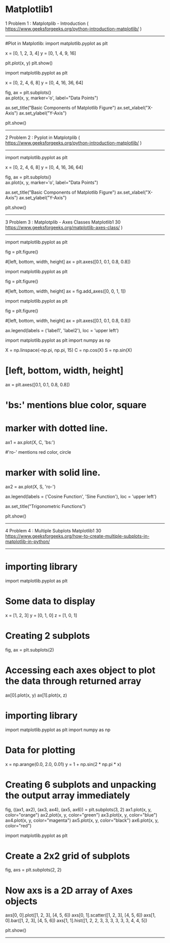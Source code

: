 # Matplotlib1

1 Problem 1 : Matplotplib - Introduction	(	https://www.geeksforgeeks.org/python-introduction-matplotlib/ )


------------------------------------------------
#Plot in Matplotlib:
import matplotlib.pyplot as plt

x = [0, 1, 2, 3, 4]
y = [0, 1, 4, 9, 16]

plt.plot(x, y)
plt.show()


import matplotlib.pyplot as plt

x = [0, 2, 4, 6, 8]
y = [0, 4, 16, 36, 64]

fig, ax = plt.subplots()  
ax.plot(x, y, marker='o', label="Data Points")

ax.set_title("Basic Components of Matplotlib Figure")
ax.set_xlabel("X-Axis") 
ax.set_ylabel("Y-Axis")  


plt.show()





------------------------------------------------


2 Problem 2 : Pyplot in Matplotplib (	https://www.geeksforgeeks.org/python-introduction-matplotlib/ )

------------------------------------------------


import matplotlib.pyplot as plt

x = [0, 2, 4, 6, 8]
y = [0, 4, 16, 36, 64]

fig, ax = plt.subplots()  
ax.plot(x, y, marker='o', label="Data Points")

ax.set_title("Basic Components of Matplotlib Figure")
ax.set_xlabel("X-Axis") 
ax.set_ylabel("Y-Axis")  


plt.show()


------------------------------------------------




3 Problem 3 : Matplotplib - Axes Classes	Matplotlib1	30	https://www.geeksforgeeks.org/matplotlib-axes-class/ )

-----------------------------------------------
import matplotlib.pyplot as plt


fig = plt.figure()

#[left, bottom, width, height]
ax = plt.axes([0.1, 0.1, 0.8, 0.8])


import matplotlib.pyplot as plt


fig = plt.figure()

#[left, bottom, width, height]
ax = fig.add_axes([0, 0, 1, 1])


import matplotlib.pyplot as plt


fig = plt.figure()

#[left, bottom, width, height]
ax = plt.axes([0.1, 0.1, 0.8, 0.8]) 

ax.legend(labels = ('label1', 'label2'), 
          loc = 'upper left')


import matplotlib.pyplot as plt
import numpy as np


X = np.linspace(-np.pi, np.pi, 15)
C = np.cos(X)
S = np.sin(X)

# [left, bottom, width, height]
ax = plt.axes([0.1, 0.1, 0.8, 0.8]) 

# 'bs:' mentions blue color, square 
# marker with dotted line.
ax1 = ax.plot(X, C, 'bs:') 

#'ro-' mentions red color, circle 
# marker with solid line.
ax2 = ax.plot(X, S, 'ro-') 

ax.legend(labels = ('Cosine Function', 
                    'Sine Function'), 
          loc = 'upper left')

ax.set_title("Trigonometric Functions")

plt.show()







------------------------------------------------




4 Problem 4 : Multiple Subplots	Matplotlib1	30	https://www.geeksforgeeks.org/how-to-create-multiple-subplots-in-matplotlib-in-python/

------------------------------------------------
# importing library
import matplotlib.pyplot as plt

# Some data to display
x = [1, 2, 3]
y = [0, 1, 0]
z = [1, 0, 1]

# Creating 2 subplots
fig, ax = plt.subplots(2)

# Accessing each axes object to plot the data through returned array
ax[0].plot(x, y)
ax[1].plot(x, z)



# importing library
import matplotlib.pyplot as plt
import numpy as np

# Data for plotting
x = np.arange(0.0, 2.0, 0.01)
y = 1 + np.sin(2 * np.pi * x)

# Creating 6 subplots and unpacking the output array immediately
fig, ((ax1, ax2), (ax3, ax4), (ax5, ax6)) = plt.subplots(3, 2)
ax1.plot(x, y, color="orange")
ax2.plot(x, y, color="green")
ax3.plot(x, y, color="blue")
ax4.plot(x, y, color="magenta")
ax5.plot(x, y, color="black")
ax6.plot(x, y, color="red")

import matplotlib.pyplot as plt

# Create a 2x2 grid of subplots
fig, axs = plt.subplots(2, 2)

# Now axs is a 2D array of Axes objects
axs[0, 0].plot([1, 2, 3], [4, 5, 6])
axs[0, 1].scatter([1, 2, 3], [4, 5, 6])
axs[1, 0].bar([1, 2, 3], [4, 5, 6])
axs[1, 1].hist([1, 2, 2, 3, 3, 3, 3, 3, 3, 4, 4, 5])

plt.show()






------------------------------------------------

